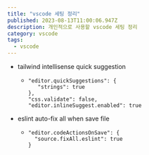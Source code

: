 ```yaml
---
title: "vscode 세팅 정리"
published: 2023-08-13T11:00:06.947Z
description: 개인적으로 사용할 vscode 세팅 정리
category: vscode
tags:
  - vscode
---
```


- tailwind intellisense quick suggestion

  - ```
    "editor.quickSuggestions": {
       "strings": true
    },
    "css.validate": false,
    "editor.inlineSuggest.enabled": true
    ```

- eslint auto-fix all when save file

  - ```
    "editor.codeActionsOnSave": {
      "source.fixAll.eslint": true
    }
    ```
